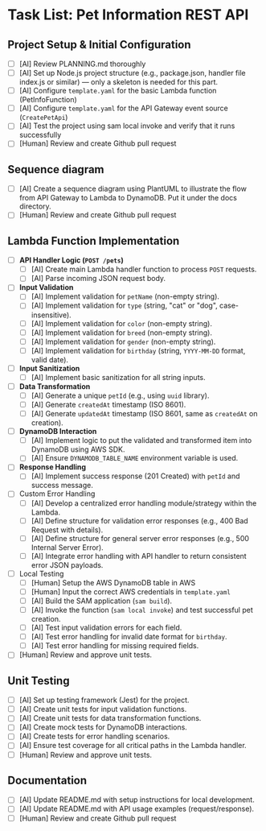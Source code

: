 # Task List: Pet Information REST API

## Project Setup & Initial Configuration

- [ ]  [AI] Review PLANNING.md thoroughly
- [ ]  [AI] Set up Node.js project structure (e.g., package.json, handler file index.js or similar) — only a skeleton is needed for this part.
- [ ]  [AI] Configure `template.yaml` for the basic Lambda function (PetInfoFunction)
- [ ]  [AI] Configure `template.yaml` for the API Gateway event source (`CreatePetApi`)
- [ ]  [AI] Test the project using sam local invoke and verify that it runs successfully
- [ ]  [Human] Review and create Github pull request

## Sequence diagram

- [ ]  [AI] Create a sequence diagram using PlantUML to illustrate the flow from API Gateway to Lambda to DynamoDB. Put it under the docs directory.
- [ ]  [Human] Review and create Github pull request

## Lambda Function Implementation

- [ ]  **API Handler Logic (`POST /pets`)**
    - [ ]  [AI] Create main Lambda handler function to process `POST` requests.
    - [ ]  [AI] Parse incoming JSON request body.
- [ ]  **Input Validation**
    - [ ]  [AI] Implement validation for `petName` (non-empty string).
    - [ ]  [AI] Implement validation for `type` (string, "cat" or "dog", case-insensitive).
    - [ ]  [AI] Implement validation for `color` (non-empty string).
    - [ ]  [AI] Implement validation for `breed` (non-empty string).
    - [ ]  [AI] Implement validation for `gender` (non-empty string).
    - [ ]  [AI] Implement validation for `birthday` (string, `YYYY-MM-DD` format, valid date).
- [ ]  **Input Sanitization**
    - [ ]  [AI] Implement basic sanitization for all string inputs.
- [ ]  **Data Transformation**
    - [ ]  [AI] Generate a unique `petId` (e.g., using `uuid` library).
    - [ ]  [AI] Generate `createdAt` timestamp (ISO 8601).
    - [ ]  [AI] Generate `updatedAt` timestamp (ISO 8601, same as `createdAt` on creation).
- [ ]  **DynamoDB Interaction**
    - [ ]  [AI] Implement logic to put the validated and transformed item into DynamoDB using AWS SDK.
    - [ ]  [AI] Ensure `DYNAMODB_TABLE_NAME` environment variable is used.
- [ ]  **Response Handling**
    - [ ]  [AI] Implement success response (201 Created) with `petId` and success message.
- [ ] Custom Error Handling
    - [ ]  [AI] Develop a centralized error handling module/strategy within the Lambda.
    - [ ]  [AI] Define structure for validation error responses (e.g., 400 Bad Request with details).
    - [ ]  [AI] Define structure for general server error responses (e.g., 500 Internal Server Error).
    - [ ]  [AI] Integrate error handling with API handler to return consistent error JSON payloads.
- [ ] Local Testing
    - [ ]  [Human] Setup the AWS DynamoDB table in AWS
    - [ ]  [Human] Input the correct AWS credentials in `template.yaml`
    - [ ]  [AI] Build the SAM application (`sam build`).
    - [ ]  [AI] Invoke the function (`sam local invoke`) and test successful pet creation.
    - [ ]  [AI] Test input validation errors for each field.
    - [ ]  [AI] Test error handling for invalid date format for `birthday`.
    - [ ]  [AI] Test error handling for missing required fields.
- [ ]  [Human] Review and approve unit tests.

## Unit Testing

- [ ]  [AI] Set up testing framework (Jest) for the project.
- [ ]  [AI] Create unit tests for input validation functions.
- [ ]  [AI] Create unit tests for data transformation functions.
- [ ]  [AI] Create mock tests for DynamoDB interactions.
- [ ]  [AI] Create tests for error handling scenarios.
- [ ]  [AI] Ensure test coverage for all critical paths in the Lambda handler.
- [ ]  [Human] Review and approve unit tests.

## Documentation

- [ ]  [AI] Update README.md with setup instructions for local development.
- [ ]  [AI] Update README.md with API usage examples (request/response).
- [ ]  [Human] Review and create Github pull request
